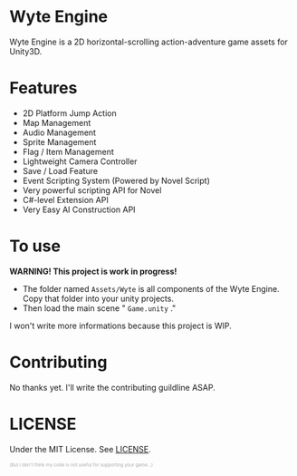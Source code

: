 Wyte Engine
===============

Wyte Engine is a 2D horizontal-scrolling action-adventure game assets for Unity3D.

Features
==========
- 2D Platform Jump Action
- Map Management
- Audio Management
- Sprite Management
- Flag / Item Management
- Lightweight Camera Controller
- Save / Load Feature
- Event Scripting System (Powered by Novel Script)
- Very powerful scripting API for Novel
- C#-level Extension API
- Very Easy AI Construction API

To use
=========

**WARNING! This project is work in progress!**

- The folder named `Assets/Wyte` is all components of the Wyte Engine. Copy that folder into your unity projects.
- Then load the main scene " `Game.unity` ."

I won't write more informations because this project is WIP.

Contributing
==============
No thanks yet. I'll write the contributing guildline ASAP.

LICENSE
==========
Under the MIT License. See [LICENSE](LICENSE).

<span style="font-size: 6pt; color: #aaaaaa">(But I don't think my code is not useful for supporting your game...)</p>
